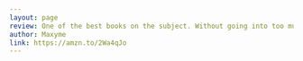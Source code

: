 ```yaml
---
layout: page
review: One of the best books on the subject. Without going into too much technical detail, this book is impressive for its content, its references and the whole document on which this revisited version of Alice in Wonderland is based! A very pleasant writing style. In short: a must have!
author: Maxyme
link: https://amzn.to/2Wa4qJo
---
```

